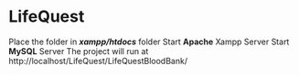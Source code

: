 # LifeQuest
Place the folder in _**xampp/htdocs**_ folder
Start **Apache** Xampp Server
Start **MySQL** Server
The project will run at http://localhost/LifeQuest/LifeQuestBloodBank/

